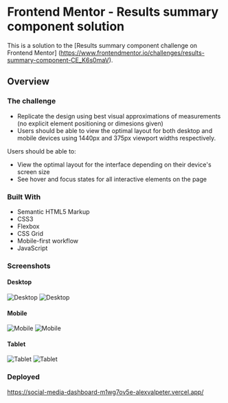 # Frontend Mentor - Results summary component solution

This is a solution to the [Results summary component challenge on Frontend Mentor] (https://www.frontendmentor.io/challenges/results-summary-component-CE_K6s0maV). 


## Overview

### The challenge

- Replicate the design using best visual approximations of measurements (no explicit element positioning or dimesions given) 
- Users should be able to view the optimal layout for both desktop and mobile devices using 1440px and 375px viewport widths respectively.

Users should be able to:

- View the optimal layout for the interface depending on their device's screen size
- See hover and focus states for all interactive elements on the page



### Built With
- Semantic HTML5 Markup
- CSS3
- Flexbox
- CSS Grid
- Mobile-first workflow
- JavaScript


### Screenshots 

#### Desktop
![Desktop](./Screenshots/social-dashboard-light.png)
![Desktop](./Screenshots/social-dashboard-dark.png)

#### Mobile
![Mobile](./Screenshots/social-dashboard-mobile-light.png) ![Mobile](./Screenshots/social-dashboard-mobile-dark.png)

#### Tablet 
![Tablet](./Screenshots/social-dashboard-tablet-light.png)
![Tablet](./Screenshots/social-dashboard-tablet-dark.png)




### Deployed
https://social-media-dashboard-m1wg7ov5e-alexvalpeter.vercel.app/
